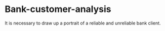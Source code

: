 # Bank-customer-analysis
It is necessary to draw up a portrait of a reliable and unreliable bank client.
